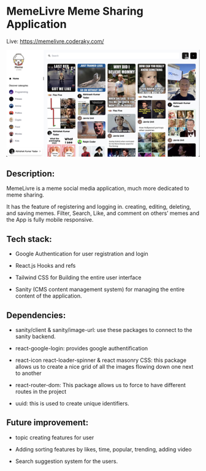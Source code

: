 # MemeLivre Meme Sharing Application
Live: https://memelivre.coderaky.com/

![Memelivre](https://github.com/coderaky/MemeLivre/blob/master/meme.jpeg?raw=true)


## Description:

MemeLivre is a meme social media application, much more dedicated to meme sharing.

It has the feature of registering and logging in. creating, editing, deleting, and saving memes. Filter, Search, Like, and comment on others’ memes and the App is fully mobile responsive.

## Tech stack:

- Google Authentication for user registration and login

- React.js Hooks and refs 

- Tailwind CSS for Building the entire user interface

- Sanity (CMS content management system) for managing the entire content of the application.

## Dependencies:

- sanity/client & sanity/image-url: use these packages to connect to the sanity backend.

- react-google-login: provides google authentification

- react-icon react-loader-spinner & react masonry CSS: this package allows us to create a nice grid of all the images flowing down one next to another 

- react-router-dom: This package allows us to force to have different routes in the project

- uuid: this is used to create unique identifiers.

## Future improvement:

- topic creating features for user

- Adding sorting features by likes, time, popular, trending, adding video

- Search suggestion system for the users.
